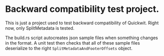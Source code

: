 # Backward compatibility test project.

This is just a project used to test backward compatibility of Quickwit.
Right now, only SplitMetadata is tested.

The build.rs script autocreates json sample files when something changes in the format.
A unit test then checks that all of these sample files deserialize to the right
`SplitMetadataAndFooterOffsets` object.

